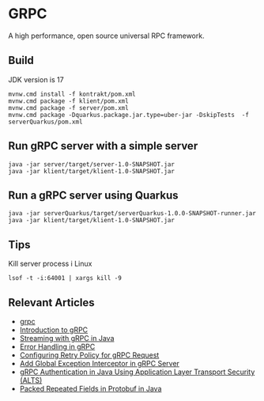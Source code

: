 # GRPC

A high performance, open source universal RPC framework.


## Build

JDK version is 17

    mvnw.cmd install -f kontrakt/pom.xml
    mvnw.cmd package -f klient/pom.xml
    mvnw.cmd package -f server/pom.xml
    mvnw.cmd package -Dquarkus.package.jar.type=uber-jar -DskipTests  -f serverQuarkus/pom.xml

## Run gRPC server with a simple server

    java -jar server/target/server-1.0-SNAPSHOT.jar
    java -jar klient/target/klient-1.0-SNAPSHOT.jar 

## Run a gRPC server using Quarkus
    
    java -jar serverQuarkus/target/serverQuarkus-1.0.0-SNAPSHOT-runner.jar
    java -jar klient/target/klient-1.0-SNAPSHOT.jar

## Tips

Kill server process i Linux

    lsof -t -i:64001 | xargs kill -9

## Relevant Articles

- [grpc](https://grpc.io/)
- [Introduction to gRPC](https://www.baeldung.com/grpc-introduction)
- [Streaming with gRPC in Java](https://www.baeldung.com/java-grpc-streaming)
- [Error Handling in gRPC](https://www.baeldung.com/grpcs-error-handling)
- [Configuring Retry Policy for gRPC Request](https://www.baeldung.com/java-gprc-retry-policy)
- [Add Global Exception Interceptor in gRPC Server](https://www.baeldung.com/grpc-server-global-exception-interceptor)
- [gRPC Authentication in Java Using Application Layer Transport Security (ALTS)](https://www.baeldung.com/java-grpc-authentication-application-layer-transport-security-alts)
- [Packed Repeated Fields in Protobuf in Java](https://www.baeldung.com/java-protobuf-packed-repeated-fields)
